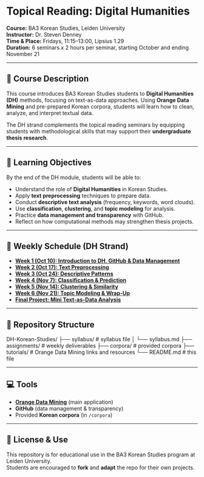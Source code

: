 # Topical Reading: Digital Humanities  
**Course:** BA3 Korean Studies, Leiden University  
**Instructor:** Dr. Steven Denney  
**Time & Place:** Fridays, 11:15–13:00, Lipsius 1.29  
**Duration:** 6 seminars x 2 hours per seminar, starting October and ending November 21

---

## 🎯 Course Description
This course introduces BA3 Korean Studies students to **Digital Humanities (DH)** methods, focusing on text-as-data approaches. Using **Orange Data Mining** and pre-prepared Korean corpora, students will learn how to clean, analyze, and interpret textual data.  

The DH strand complements the topical reading seminars by equipping students with methodological skills that may support their **undergraduate thesis research**.

---

## 📘 Learning Objectives
By the end of the DH module, students will be able to:
- Understand the role of **Digital Humanities** in Korean Studies.  
- Apply **text preprocessing** techniques to prepare data.  
- Conduct **descriptive text analysis** (frequency, keywords, word clouds).  
- Use **classification**, **clustering**, and **topic modeling** for analysis.  
- Practice **data management and transparency** with GitHub.  
- Reflect on how computational methods may strengthen thesis projects.  

---

## 📅 Weekly Schedule (DH Strand)
- **[Week 1 (Oct 10): Introduction to DH, GitHub & Data Management](assignments/week01-deliverable.md)**  
- **[Week 2 (Oct 17): Text Preprocessing](assignments/week02-deliverable.md)**  
- **[Week 3 (Oct 24): Descriptive Patterns](assignments/week03-deliverable.md)**  
- **[Week 4 (Nov 7): Classification & Prediction](assignments/week04-deliverable.md)**  
- **[Week 5 (Nov 14): Clustering & Similarity](assignments/week05-deliverable.md)**  
- **[Week 6 (Nov 21): Topic Modeling & Wrap-Up](assignments/week06-deliverable.md)**  
- **[Final Project: Mini Text-as-Data Analysis](assignments/final-project.md)**  

---

## 📂 Repository Structure

DH-Korean-Studies/
├── syllabus/          # syllabus file
│   └── syllabus.md
├── assignments/       # weekly deliverables
├── corpora/           # provided corpora
├── tutorials/         # Orange Data Mining links and resources
└── README.md          # this file

---

## 💻 Tools
- **[Orange Data Mining](https://orangedatamining.com/)** (main application)  
- **GitHub** (data management & transparency)  
- Provided **Korean corpora** (in `/corpora`)  

---

## 📜 License & Use
This repository is for educational use in the BA3 Korean Studies program at Leiden University.  
Students are encouraged to **fork** and **adapt** the repo for their own projects.  
